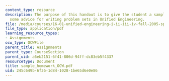 ```yaml
---
content_type: resource
description: The purpose of this handout is to give the student a sample problem and
  some advice for writing problem sets in Unified Engineering.
file: /media/courses/16-01-unified-engineering-i-ii-iii-iv-fall-2005-spring-2006/245c649b6f361d8410281be65d6e0e86_sample_homework_OCW.pdf
file_type: application/pdf
learning_resource_types:
- Assignments
ocw_type: OCWFile
parent_title: Assignments
parent_type: CourseSection
parent_uid: a6eb2151-6f41-806d-94ff-dc83eb5f4337
resourcetype: Document
title: sample_homework_OCW.pdf
uid: 245c649b-6f36-1d84-1028-1be65d6e0e86
---
```


